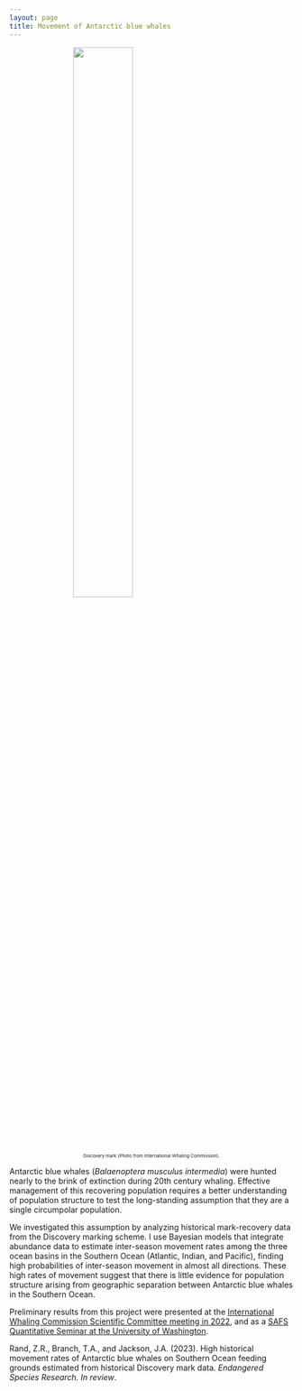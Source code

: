 ```yaml
---
layout: page
title: Movement of Antarctic blue whales
---
```


<figure align = "center">
  <img style="display: block; margin: 10px 20px 10px 20px" src="https://zoer27.github.io/assets/img/discoverymark.jpg" width= "50%">
  <figcaption style = "font-size:8px;">Discovery mark (Photo from International Whaling Commission).</figcaption>
</figure>


Antarctic blue whales (*Balaenoptera musculus intermedia*) were hunted nearly to the brink of extinction during 20th century whaling. Effective management of this recovering population requires a better understanding of population structure to test the long-standing assumption that they are a single circumpolar population.

We investigated this assumption by analyzing historical mark-recovery data from the Discovery marking scheme. I use Bayesian models that integrate abundance data to estimate inter-season movement rates among the three ocean basins in the Southern Ocean (Atlantic, Indian, and Pacific), finding high probabilities of inter-season movement in almost all directions. These high rates of movement suggest that there is little evidence for population structure arising from geographic separation between Antarctic blue whales in the Southern Ocean.

Preliminary results from this project were presented at the [International Whaling Commission Scientific Committee meeting in 2022](https://archive.iwc.int/pages/search.php?search=!collection30122&bc_from=themes), and as a [SAFS Quantitative Seminar at the University of Washington](https://youtu.be/F7WI1SpB1U8).

Rand, Z.R., Branch, T.A., and Jackson, J.A. (2023). High historical movement rates of Antarctic blue whales on Southern Ocean feeding grounds estimated from historical Discovery mark data. *Endangered Species Research.* *In review*.

